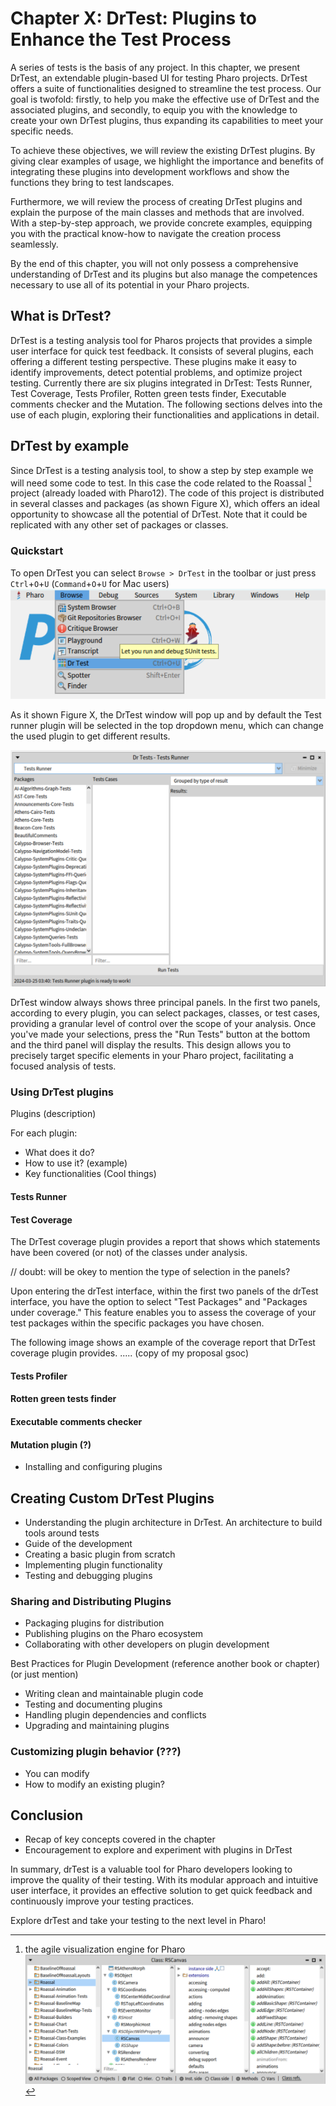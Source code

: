 # Chapter X: DrTest: Plugins to Enhance the Test Process

A series of tests is the basis of any project. In this chapter, we present DrTest, an extendable plugin-based UI for testing Pharo projects. DrTest offers a suite of functionalities designed to streamline the test process. Our goal is twofold: firstly, to help you make the effective use of DrTest and the associated plugins, and secondly, to equip you with the knowledge to create your own DrTest plugins, thus expanding its capabilities to meet your specific needs.

To achieve these objectives, we will review the existing DrTest plugins. By giving clear examples of usage, we highlight the importance and benefits of integrating these plugins into development workflows and show the functions they bring to test landscapes.

Furthermore, we will review the process of creating DrTest plugins and explain the purpose of the main classes and methods that are involved. With a step-by-step approach, we provide concrete examples, equipping you with the practical know-how to navigate the creation process seamlessly.

By the end of this chapter, you will not only possess a comprehensive understanding of DrTest and its plugins but also manage the competences necessary to use all of its potential in your Pharo projects.

## What is DrTest?
DrTest is a testing analysis tool for Pharos projects that provides a simple user interface for quick test feedback. It consists of several plugins, each offering a different testing perspective. These plugins make it easy to identify improvements, detect potential problems, and optimize project testing. Currently there are six plugins integrated in DrTest: Tests Runner, Test Coverage, Tests Profiler, Rotten green tests finder, Executable comments checker and the Mutation. The following sections delves into the use of each plugin, exploring their functionalities and applications in detail.
## DrTest by example
Since DrTest is a testing analysis tool, to show a step by step example we will need some code to test. In this case the code related to the Roassal [^1] project (already loaded with Pharo12). The code of this project is distributed in several classes and packages (as shown Figure X), which offers an ideal opportunity to showcase all the potential of DrTest. Note that it could be replicated with any other set of packages or classes.
[^1]: the agile visualization engine for Pharo
![codetotest](figures/classtotestroassal.png)
### Quickstart
To open DrTest you can select `Browse > DrTest` in the toolbar or just press `Ctrl`+`O`+`U` (`Command`+`O`+`U` for Mac users)
![wheretofind](figures/wheretofind.png)

As it shown Figure X, the DrTest window will pop up and by default the Test runner plugin will be selected in the top dropdown menu, which can change the used plugin to get different results. 

![drtestopen](figures/drtestopen.png)

DrTest window always shows three principal panels. In the first two panels, according to every plugin, you can select packages, classes, or test cases, providing a granular level of control over the scope of your analysis. Once you've made your selections, press the "Run Tests" button at the bottom and the third panel will display the results. 
This design allows you to precisely target specific elements in your Pharo project, facilitating a focused analysis of tests.
### Using DrTest plugins
Plugins (description)

For each plugin:
- What does it do?
- How to use it? (example)
- Key functionalities (Cool things)

#### Tests Runner
#### Test Coverage
The DrTest coverage plugin provides a report that
shows which statements have been covered (or not) of the classes under analysis. 

// doubt: will be okey to mention the type of selection in the panels?

Upon entering the drTest interface, within the first two panels of the drTest interface, you have the option to select "Test Packages" and "Packages under coverage." This feature enables you to assess the coverage of your test packages within the specific packages you have chosen. 

The following image shows an example of the coverage report that DrTest coverage plugin provides. ..... (copy of my proposal gsoc)

#### Tests Profiler
#### Rotten green tests finder
#### Executable comments checker
#### Mutation plugin (?)
- Installing and configuring plugins



## Creating Custom DrTest Plugins
- Understanding the plugin architecture in DrTest.
    An architecture to build tools around tests
- Guide of the development
- Creating a basic plugin from scratch
- Implementing plugin functionality
- Testing and debugging plugins

### Sharing and Distributing Plugins
- Packaging plugins for distribution
- Publishing plugins on the Pharo ecosystem
- Collaborating with other developers on plugin development


Best Practices for Plugin Development (reference another book or chapter) (or just mention)
- Writing clean and maintainable plugin code
- Testing and documenting plugins
- Handling plugin dependencies and conflicts
- Upgrading and maintaining plugins


### Customizing plugin behavior (???)
- You can modify
- How to modify an existing plugin?

## Conclusion
- Recap of key concepts covered in the chapter
- Encouragement to explore and experiment with plugins in DrTest

In summary, drTest is a valuable tool for Pharo developers looking to improve the quality of their testing. With its modular approach and intuitive user interface, it provides an effective solution to get quick feedback and continuously improve your testing practices.

Explore drTest and take your testing to the next level in Pharo!